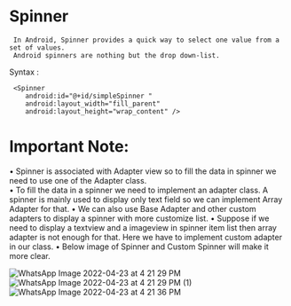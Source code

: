 # Spinner
     In Android, Spinner provides a quick way to select one value from a set of values. 
     Android spinners are nothing but the drop down-list.

Syntax :

     <Spinner
        android:id="@+id/simpleSpinner "
        android:layout_width="fill_parent"
        android:layout_height="wrap_content" />
        
        
# Important Note: 

• Spinner is associated with Adapter view so to fill the data in spinner we need to use one of the Adapter class.        
• To fill the data in a spinner we need to implement an adapter class. A spinner is mainly used to display only text field so we can implement Array Adapter for that.
• We can also use Base Adapter and other custom adapters to display a spinner with more customize list.
• Suppose if we need to display a textview and a imageview in spinner item list then array adapter is not enough for that. Here we have to implement custom adapter in our class. 
• Below image of Spinner and Custom Spinner will make it more clear.

![WhatsApp Image 2022-04-23 at 4 21 29 PM](https://user-images.githubusercontent.com/101108540/164891551-026e3d5c-c823-4ef7-ad11-ebacbd20471d.jpeg)
![WhatsApp Image 2022-04-23 at 4 21 29 PM (1)](https://user-images.githubusercontent.com/101108540/164891555-812d8583-8319-41fd-aadc-8c03e0fc4b13.jpeg)
![WhatsApp Image 2022-04-23 at 4 21 36 PM](https://user-images.githubusercontent.com/101108540/164891562-a2077ea5-828e-4f83-951f-ff43b0401bba.jpeg)

